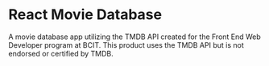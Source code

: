 # React Movie Database

A movie database app utilizing the TMDB API created for the Front End Web Developer program at BCIT. This product uses the TMDB API but is not endorsed or certified by TMDB.